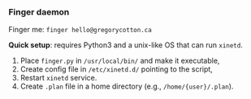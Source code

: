 ### Finger daemon

Finger me: `finger hello@gregorycotton.ca`

**Quick setup**: requires Python3 and a unix-like OS that can run `xinetd`.

1.  Place `finger.py` in `/usr/local/bin/` and make it executable,
2.  Create config file in `/etc/xinetd.d/` pointing to the script,
3.  Restart `xinetd` service.
4.  Create `.plan` file in a home directory (e.g., `/home/{user}/.plan`).
